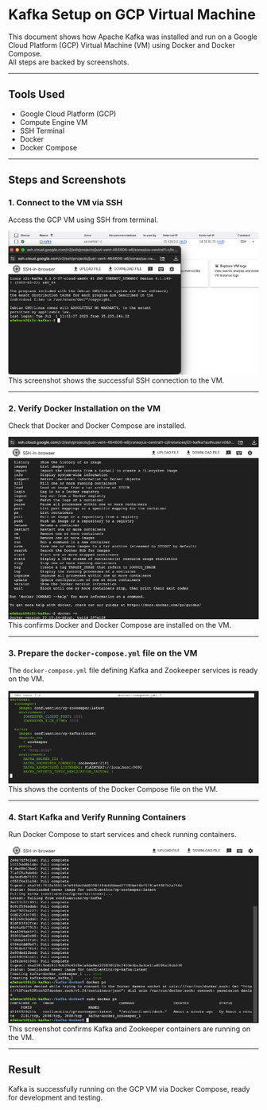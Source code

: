 # Kafka Setup on GCP Virtual Machine

This document shows how Apache Kafka was installed and run on a Google Cloud Platform (GCP) Virtual Machine (VM) using Docker and Docker Compose.  
All steps are backed by screenshots.

---

## Tools Used  
- Google Cloud Platform (GCP)  
- Compute Engine VM  
- SSH Terminal  
- Docker  
- Docker Compose  

---

## Steps and Screenshots

### 1. Connect to the VM via SSH  
Access the GCP VM using SSH from terminal.

![step1](screenshots/ssh-terminal.png)  
This screenshot shows the successful SSH connection to the VM.

---

### 2. Verify Docker Installation on the VM  
Check that Docker and Docker Compose are installed.

![step2](screenshots/docker-version.png)  
This confirms Docker and Docker Compose are installed on the VM.

---

### 3. Prepare the `docker-compose.yml` file on the VM  
The `docker-compose.yml` file defining Kafka and Zookeeper services is ready on the VM.

![step3](screenshots/ssh-yml-content.png)  
This shows the contents of the Docker Compose file on the VM.

---

### 4. Start Kafka and Verify Running Containers  
Run Docker Compose to start services and check running containers.

![step4](screenshots/docker-ps.png)  
This screenshot confirms Kafka and Zookeeper containers are running on the VM.

---

## Result  
Kafka is successfully running on the GCP VM via Docker Compose, ready for development and testing.

